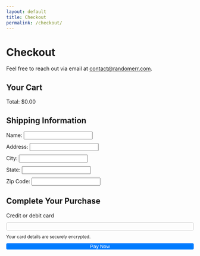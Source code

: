 ```yaml
---
layout: default
title: Checkout
permalink: /checkout/
---
```


# Checkout


Feel free to reach out via email at [contact@randomerr.com](mailto:contact@randomerr.com).




  <title>Secure Checkout</title>
  <link rel="stylesheet" href="{{ site.baseurl }}/assets/css/checkout.css" />
  <link rel="stylesheet" href="{{ site.baseurl }}/assets/css/stripe.css" />
  <script src="https://js.stripe.com/v3/"></script>
  <style>
    /* Custom styles if needed */
    form {
      display: flex;
      flex-direction: column;
      gap: 10px;
    }
    label {
      text-align: left;
    }
    #card-element {
      padding: 10px;
      border: 1px solid #ccc;
      border-radius: 4px;
    }
    button {m
      padding: 10px;
      background-color: #007bff;
      color: white;
      border: none;
      cursor: pointer;
      border-radius: 4px;
    }
    button:disabled {
      background-color: #ccc;
      cursor: not-allwed;
    }
  </style>

<main class="checkout-container">
   <section id="cart-summary">
      <h2>Your Cart</h2>
      <div id="cart-items">
         <!-- Cart items will be dynamically populated here -->
      </div>
      <div class="checkout-summary">
         <div id="cart-total">Total: $0.00</div>
      </div>
   </section>

   <section id="shipping-info">
      <h2>Shipping Information</h2>
      <form id="shipping-form">
         <div class="form-group">
            <label for="name">Name:</label>
            <input type="text" id="name" name="name" required>
         </div>
         <div class="form-group">
            <label for="address">Address:</label>
            <input type="text" id="address" name="address" required>
         </div>
         <div class="form-group">
            <label for="city">City:</label>
            <input type="text" id="city" name="city" required>
         </div>
         <div class="form-group">
            <label for="state">State:</label>
            <input type="text" id="state" name="state" required>
         </div>
         <div class="form-group">
            <label for="zip">Zip Code:</label>
            <input type="text" id="zip" name="zip" required>
         </div>
      </form>
   </section>

   <section id="payment-info">
      <h2>Complete Your Purchase</h2>
      <form id="payment-form" aria-label="Payment Form">
        <label for="card-element" class="form-label">Credit or debit card</label>
        <div id="card-element" class="card-input"></div>
        <small id="card-help" class="form-text">Your card details are securely encrypted.</small>
        <button id="submit-button" aria-label="Pay Now">Pay Now</button>
        <div id="spinner" class="spinner hidden" aria-hidden="true"></div>
        <div id="payment-status" role="alert" aria-live="polite"></div>
      </form>
   </section>
</main>

<script src="{{ site.baseurl }}/assets/js/checkout.js"></script>
<script>
  // Initialize Stripe
  var stripe = Stripe("pk_test_51PulULDDaepf7cjiBCJQ4wxoptuvOfsdiJY6tvKxW3uXZsMUome7vfsIORlSEZiaG4q20ZLSqEMiBIuHi7Fsy9dP00nytmrtYb");
  var elements = stripe.elements();
  var card = elements.create("card");
  card.mount("#card-element");

  var form = document.getElementById("payment-form");
  var submitButton = document.getElementById("submit-button");
  var paymentStatus = document.getElementById("payment-status");

  form.addEventListener("submit", function (event) {
    event.preventDefault();
    submitButton.disabled = true; // Disable button to prevent multiple submissions
    paymentStatus.textContent = ""; // Clear previous status

    var cartTotal = document.getElementById("cart-total").textContent.replace("Total: $", "");
    var shippingDetails = {
      name: document.getElementById("name").value,
      address: {
        line1: document.getElementById("address").value,
        city: document.getElementById("city").value,
        state: document.getElementById("state").value,
        postal_code: document.getElementById("zip").value
      }
    };

    if (!cartTotal || cartTotal <= 0) {
      alert("Your cart is empty.");
      submitButton.disabled = false; // Re-enable button
      return;
    }

    // Create payment intent via your backend (Vercel endpoint)
    fetch('https://backend-github-io.vercel.app/api/create-payment-intent', {
      method: 'POST',
      headers: {
        'Content-Type': 'application/json',
      },
      body: JSON.stringify({ amount: Math.round(cartTotal * 100) }), // Convert dollars to cents
    })
    .then(function(response) {
      return response.json();
    })
    .then(function(data) {
      return stripe.confirmCardPayment(data.clientSecret, {
        payment_method: {
          card: card,
          billing_details: shippingDetails,
        },
      });
    })
    .then(function(result) {
  if (result.error) {
    paymentStatus.textContent = result.error.message;
    submitButton.disabled = false; // Re-enable button
  } else {
    if (result.paymentIntent.status === 'succeeded') {
      paymentStatus.textContent = 'Payment succeeded!';
      
      // Clear the cart
      clearCart();

      // Optionally redirect to a success page
      window.location.href = "/thank-you";  // Adjust the URL to match your site
    }
  }
})

    .catch(function(error) {
      paymentStatus.textContent = 'Payment failed: ' + error.message;
      submitButton.disabled = false; // Re-enable button
    });
  });
</script>
